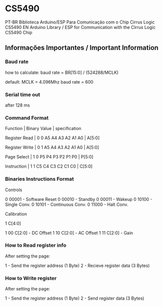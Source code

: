 <h1>CS5490</h1>

PT-BR
Biblioteca Arduino/ESP Para Comunicação com o Chip Cirrus Logic CS5490
EN
Arduino Library / ESP for Communication with the Cirrus Logic CS5490 Chip






<h2>Informações Importantes / Important Information</h2>


<h3> Baud rate </h3>

how to calculate:
baud rate = BR[15:0] / (524288/MCLK)

default: 
MCLK = 4.096Mhz
baud rate = 600


<h3> Serial time out </h3>

after 128 ms


<h3> Command Format </h3>


Function         |     Binary Value       | specification

Register Read    | 0 0 A5 A4 A3 A2 A1 A0  | A[5:0] 
 
Register Write   | 0 1 A5 A4 A3 A2 A1 A0  | A[5:0]

Page Select      | 1 0 P5 P4 P3 P2 P1 P0  | P[5:0]

Instruction      | 1 1 C5 C4 C3 C2 C1 C0  | C[5:0] 


<h3> Binaries Instructions Format  </h3>

Controls

0 00001 - Software Reset
0 00010 - Standby
0 00011 - Wakeup
0 10100 - Single Conv.
0 10101 - Continuous Conv.
0 11000 - Halt Conv.


Calibration

1 C[4:0]

1 00 C[2:0] - DC Offset
1 10 C[2:0] - AC Offset
1 11 C[2:0] - Gain



<h3> How to Read register info  </h3>

After setting the page:

1 - Send the register address (1 Byte)
2 - Recieve register data (3 Bytes)


<h3> How to Write register  </h3>

After setting the page:

1 - Send the register address (1 Byte)
2 - Send register data (3 Bytes)

